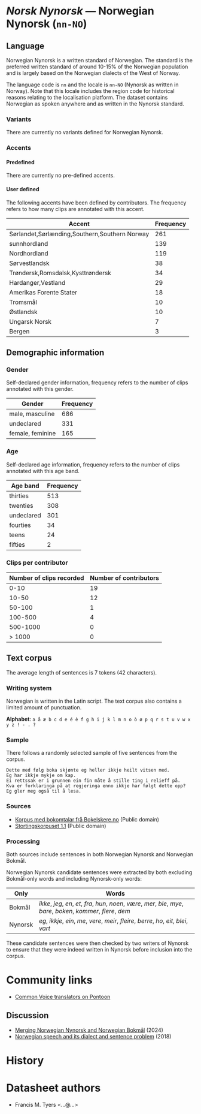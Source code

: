 # *Norsk Nynorsk* &mdash; Norwegian Nynorsk (`nn-NO`)

## Language

Norwegian Nynorsk is a written standard of Norwegian. The standard is the preferred written 
standard of around 10-15% of the Norwegian population and is largely based on the Norwegian dialects
of the West of Norway.

The language code is `nn` and the locale is `nn-NO` (Nynorsk as written in Norway). Note that this 
locale includes the region code for historical reasons relating to the localisation platform. The dataset
contains Norwegian as spoken anywhere and as written in the Nynorsk standard.

### Variants

There are currently no variants defined for Norwegian Nynorsk.

### Accents

#### Predefined

There are currently no pre-defined accents.

#### User defined

The following accents have been defined by contributors. The frequency refers to how many 
clips are annotated with this accent.

| Accent                                        | Frequency |
|-----------------------------------------------|-----------|
| Sørlandet,Sørlænding,Southern,Southern Norway | 261 |
| sunnhordland | 139 |
| Nordhordland | 119 |
| Sørvestlandsk | 38 |
| Trøndersk,Romsdalsk,Kysttrøndersk | 34 |
| Hardanger,Vestland | 29 |
| Amerikas Forente Stater | 18 |
| Tromsmål | 10 |
| Østlandsk | 10 |
| Ungarsk Norsk | 7 |
| Bergen | 3 |

## Demographic information

### Gender

Self-declared gender information, frequency refers to the number of clips annotated with this gender.

| Gender | Frequency |
|--------|-----------|
| male, masculine | 686 |
| undeclared | 331 |
| female, feminine | 165 |


### Age

Self-declared age information, frequency refers to the number of clips annotated with this age band.

| Age band | Frequency |
|----------|-----------|
| thirties | 513 |
| twenties | 308 |
| undeclared | 301 |
| fourties | 34 |
| teens | 24 |
| fifties | 2 |

### Clips per contributor

| Number of clips recorded | Number of contributors |
|-----|---------|
|0-10|19|
|10-50|12|
|50-100|1|
|100-500|4|
|500-1000|0|
|> 1000|0|


## Text corpus

The average length of sentences is 7 tokens (42 characters).

### Writing system

Norwegian is written in the Latin script. The text corpus also contains a limited amount of punctuation.

**Alphabet**: `a å æ b c d e é è f g h i j k l m n o ò ø p q r s t u v w x y z ! - . ?`

### Sample

There follows a randomly selected sample of five sentences from the corpus.

```
Dette med følg boka skjønte eg heller ikkje heilt vitsen med.
Eg har ikkje mykje om kap.
Ei rettssak er i grunnen ein fin måte å stille ting i relieff på.
Kva er forklaringa på at regjeringa enno ikkje har følgt dette opp?
Eg gler meg også til å lesa.
```

### Sources

* [Korpus med bokomtalar frå Bokelskere.no](https://www.nb.no/sprakbanken/en/resource-catalogue/oai-nb-no-sbr-53/) (Public domain)
* [Stortingskorpuset 1.1](https://www.nb.no/sprakbanken/ressurskatalog/oai-nb-no-sbr-58/) (Public domain)

### Processing

Both sources include sentences in both Norwegian Nynorsk and Norwegian Bokmål.

Norwegian Nynorsk candidate sentences were extracted by both excluding Bokmål-only words and including 
Nynorsk-only words:

| Only       | Words   |
|------------|------------|
| Bokmål |  *ikke*, *jeg*, *en*, *et*, *fra*, *hun*, *noen*, *være*, *mer*, *ble*, *mye*, *bare*, *boken*, *kommer*, *flere*, *dem*  |
| Nynorsk |  *eg*, *ikkje*, *ein*, *me*, *vere*, *meir*, *fleire*, *berre*, *ho*, *eit*, *blei*, *vart*  | 

These candidate sentences were then checked by two writers of Nynorsk to ensure that they were indeed written
in Nynorsk before inclusion into the corpus.

# Community links

* [Common Voice translators on Pontoon](https://pontoon.mozilla.org/nn-NO/common-voice/contributors/)

## Discussion

* [Merging Norwegian Nynorsk and Norwegian Bokmål](https://discourse.mozilla.org/t/merging-norwegian-nynorsk-and-norwegian-bokmal/130474) (2024)
* [Norwegian speech and its dialect and sentence problem](https://discourse.mozilla.org/t/norwegian-speech-and-its-dialect-and-sentence-problems/30568) (2018)

# History

# Datasheet authors

* Francis M. Tyers <...@...>
